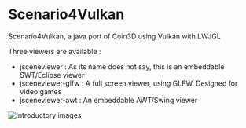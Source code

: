 # Scenario4Vulkan
Scenario4Vulkan, a java port of Coin3D using Vulkan with LWJGL

Three viewers are available :
- jsceneviewer : As its name does not say, this is an embeddable SWT/Eclipse viewer
- jsceneviewer-glfw : A full screen viewer, using GLFW. Designed for video games
- jsceneviewer-awt : An embeddable AWT/Swing viewer

![Introductory images](/MtRainier.png)

